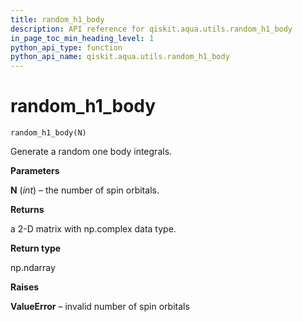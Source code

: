 ```yaml
---
title: random_h1_body
description: API reference for qiskit.aqua.utils.random_h1_body
in_page_toc_min_heading_level: 1
python_api_type: function
python_api_name: qiskit.aqua.utils.random_h1_body
---
```


# random\_h1\_body

<span id="qiskit.aqua.utils.random_h1_body" />

`random_h1_body(N)`

Generate a random one body integrals.

**Parameters**

**N** (*int*) – the number of spin orbitals.

**Returns**

a 2-D matrix with np.complex data type.

**Return type**

np.ndarray

**Raises**

**ValueError** – invalid number of spin orbitals

